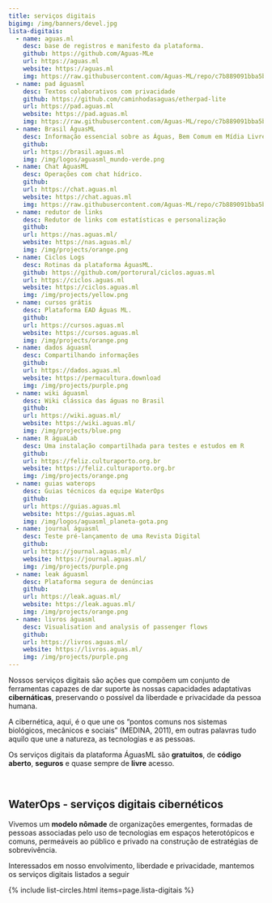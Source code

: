 ```yaml
---
title: serviços digitais
bigimg: /img/banners/devel.jpg
lista-digitais:
  - name: aguas.ml
    desc: base de registros e manifesto da plataforma.
    github: https://github.com/Aguas-MLe
    url: https://aguas.ml
    website: https://aguas.ml
    img: https://raw.githubusercontent.com/Aguas-ML/repo/c7b889091bba5bf1404feb0a20d438df2d37907d/img/icons/branblue/icone_hidricos-branblue-14.svg
  - name: pad águasml
    desc: Textos colaborativos com privacidade
    github: https://github.com/caminhodasaguas/etherpad-lite
    url: https://pad.aguas.ml
    website: https://pad.aguas.ml
    img: https://raw.githubusercontent.com/Aguas-ML/repo/c7b889091bba5bf1404feb0a20d438df2d37907d/img/icons/branblack/icones_hidricos-branblack-07.svg
  - name: Brasil ÁguasML
    desc: Informação essencial sobre as Águas, Bem Comum em Mídia Livre
    github: 
    url: https://brasil.aguas.ml
    img: /img/logos/aguasml_mundo-verde.png
  - name: Chat ÁguasML
    desc: Operações com chat hídrico.
    github: 
    url: https://chat.aguas.ml
    website: https://chat.aguas.ml
    img: https://raw.githubusercontent.com/Aguas-ML/repo/c7b889091bba5bf1404feb0a20d438df2d37907d/img/icons/brancolors/icones_hidricos-brancolors-20.svg
  - name: redutor de links
    desc: Redutor de links com estatísticas e personalização
    github: 
    url: https://nas.aguas.ml/
    website: https://nas.aguas.ml/
    img: /img/projects/orange.png
  - name: Ciclos Logs
    desc: Rotinas da plataforma ÁguasML.
    github: https://github.com/portorural/ciclos.aguas.ml
    url: https://ciclos.aguas.ml
    website: https://ciclos.aguas.ml
    img: /img/projects/yellow.png
  - name: cursos grátis
    desc: Plataforma EAD Águas ML.
    github: 
    url: https://cursos.aguas.ml
    website: https://cursos.aguas.ml
    img: /img/projects/orange.png
  - name: dados águasml
    desc: Compartilhando informações
    github: 
    url: https://dados.aguas.ml
    website: https://permacultura.download
    img: /img/projects/purple.png
  - name: wiki águasml
    desc: Wiki clássica das águas no Brasil
    github: 
    url: https://wiki.aguas.ml/
    website: https://wiki.aguas.ml/
    img: /img/projects/blue.png
  - name: R águaLab
    desc: Uma instalação compartilhada para testes e estudos em R
    github: 
    url: https://feliz.culturaporto.org.br
    website: https://feliz.culturaporto.org.br
    img: /img/projects/orange.png
  - name: guias waterops
    desc: Guias técnicos da equipe WaterOps
    github: 
    url: https://guias.aguas.ml
    website: https://guias.aguas.ml
    img: /img/logos/aguasml_planeta-gota.png
  - name: journal águasml
    desc: Teste pré-lançamento de uma Revista Digital
    github: 
    url: https://journal.aguas.ml/
    website: https://journal.aguas.ml/
    img: /img/projects/purple.png
  - name: leak águasml
    desc: Plataforma segura de denúncias
    github: 
    url: https://leak.aguas.ml/
    website: https://leak.aguas.ml/
    img: /img/projects/orange.png
  - name: livros águasml
    desc: Visualisation and analysis of passenger flows
    github: 
    url: https://livros.aguas.ml/
    website: https://livros.aguas.ml/
    img: /img/projects/purple.png
---
```


Nossos serviços digitais são ações que compõem um conjunto de ferramentas capazes de dar suporte às nossas capacidades adaptativas **cibernáticas**, preservando o possível da liberdade e privacidade da pessoa humana.

A cibernética, aqui, é o que une os “pontos comuns nos sistemas biológicos, mecânicos e sociais” (MEDINA, 2011), em outras palavras tudo aquilo que une a natureza, as tecnologias e as pessoas.


Os serviços digitais da plataforma ÁguasML são **gratuitos**, de **código aberto**, **seguros** e quase sempre de **livre** acesso.


<br>

##  WaterOps - serviços digitais cibernéticos

Vivemos um **modelo nômade** de organizações emergentes, formadas de pessoas associadas pelo uso de tecnologias em espaços heterotópicos e comuns, permeáveis ao público e privado na construção de estratégias de sobrevivência.

Interessados em nosso envolvimento, liberdade e privacidade, mantemos os serviços digitais listados a seguir


{% include list-circles.html items=page.lista-digitais %}




<br>
